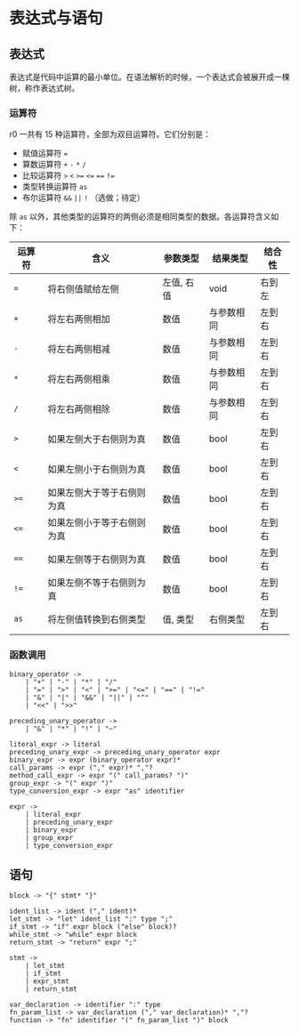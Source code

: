 # 表达式与语句

## 表达式

表达式是代码中运算的最小单位。在语法解析的时候，一个表达式会被展开成一棵树，称作表达式树。

### 运算符

r0 一共有 15 种运算符，全部为双目运算符。它们分别是：

- 赋值运算符 `=`
- 算数运算符 `+` `-` `*` `/`
- 比较运算符 `>` `<` `>=` `<=` `==` `!=`
- 类型转换运算符 `as`
- 布尔运算符 `&&` `||` `!` （选做；待定）
<!-- - 按位运算符 `&` `|` `^` `>>` `<<` `~` （选做；待定） -->

<!-- 其中， `*` `&` 还可以作为前置单目运算符作为解引用、取引用使用（选做；待定）。 -->

除 `as` 以外，其他类型的运算符的两侧必须是相同类型的数据。各运算符含义如下：

| 运算符 | 含义                       | 参数类型   | 结果类型   | 结合性 |
| ------ | -------------------------- | ---------- | ---------- | ------ |
| `=`    | 将右侧值赋给左侧           | 左值, 右值 | void       | 右到左 |
| `+`    | 将左右两侧相加             | 数值       | 与参数相同 | 左到右 |
| `-`    | 将左右两侧相减             | 数值       | 与参数相同 | 左到右 |
| `*`    | 将左右两侧相乘             | 数值       | 与参数相同 | 左到右 |
| `/`    | 将左右两侧相除             | 数值       | 与参数相同 | 左到右 |
| `>`    | 如果左侧大于右侧则为真     | 数值       | bool       | 左到右 |
| `<`    | 如果左侧小于右侧则为真     | 数值       | bool       | 左到右 |
| `>=`   | 如果左侧大于等于右侧则为真 | 数值       | bool       | 左到右 |
| `<=`   | 如果左侧小于等于右侧则为真 | 数值       | bool       | 左到右 |
| `==`   | 如果左侧等于右侧则为真     | 数值       | bool       | 左到右 |
| `!=`   | 如果左侧不等于右侧则为真   | 数值       | bool       | 左到右 |
| `as`   | 将左侧值转换到右侧类型     | 值, 类型   | 右侧类型   | 左到右 |

<!-- | `&&`   | 如果左右都为真则为真       | bool       | bool       | 左到右 |
| `||`   | 如果左右有一个为真则为真   | bool       | bool       | 左到右 | -->
<!-- &#124; -->

### 函数调用

```
binary_operator ->
    | "+" | "-" | "*" | "/" 
    | "=" | ">" | "<" | ">=" | "<=" | "==" | "!="
    | "&" | "|" | "&&" | "||" | "^" 
    | "<<" | ">>" 

preceding_unary_operator ->
    | "&" | "*" | "!" | "~"

literal_expr -> literal
preceding_unary_expr -> preceding_unary_operator expr
binary_expr -> expr (binary_operator expr)*
call_params -> expr ("," expr)* ","?
method_call_expr -> expr "(" call_params? ")"
group_expr -> "(" expr ")"
type_conversion_expr -> expr "as" identifier

expr -> 
    | literal_expr
    | preceding_unary_expr
    | binary_expr
    | group_expr
    | type_conversion_expr
```

## 语句

```
block -> "{" stmt* "}"

ident_list -> ident ("," ident)*
let_stmt -> "let" ident_list ":" type ";"
if_stmt -> "if" expr block ("else" block)?
while_stmt -> "while" expr block
return_stmt -> "return" expr ";"

stmt ->
    | let_stmt
    | if_stmt
    | expr_stmt
    | return_stmt

var_declaration -> identifier ":" type
fn_param_list -> var_declaration ("," var_declaration)* ","?
function -> "fn" identifier "(" fn_param_list ")" block
```
